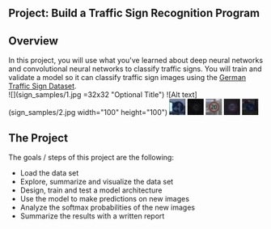 ## Project: Build a Traffic Sign Recognition Program

Overview
---
In this project, you will use what you've learned about deep neural networks and convolutional neural networks to classify traffic signs. You will train and validate a model so it can classify traffic sign images using the [German Traffic Sign Dataset](http://benchmark.ini.rub.de/?section=gtsrb&subsection=dataset).  
![](sign_samples/1.jpg =32x32 "Optional Title")
![Alt text](sign_samples/2.jpg width="100" height="100")
![Alt text](sign_samples/3.jpg?raw=false "Optional Title")
![Alt text](sign_samples/4.jpg?raw=false "Optional Title")
![Alt text](sign_samples/5.jpg?raw=false "Optional Title")
![Alt text](sign_samples/6.jpg?raw=false "Optional Title")
![Alt text](sign_samples/7.jpg?raw=false "Optional Title")

The Project
---
The goals / steps of this project are the following:
* Load the data set
* Explore, summarize and visualize the data set
* Design, train and test a model architecture
* Use the model to make predictions on new images
* Analyze the softmax probabilities of the new images
* Summarize the results with a written report
